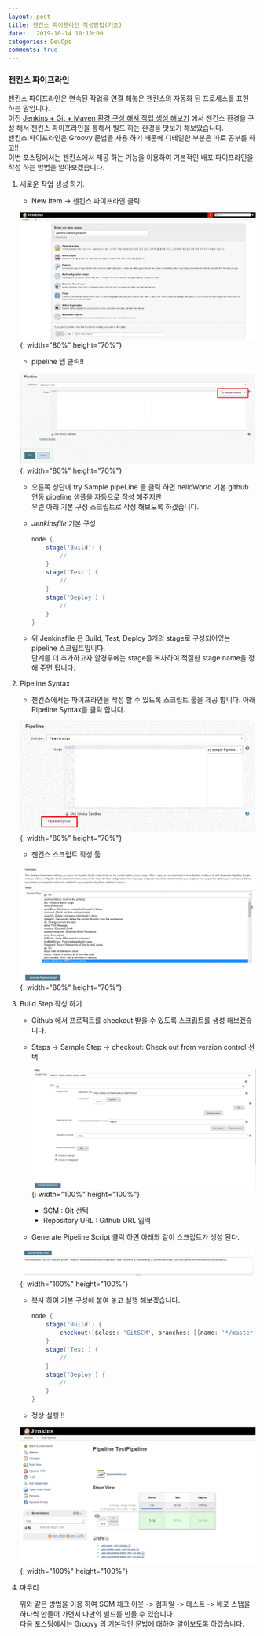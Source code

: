 ```yaml
---
layout: post
title: 젠킨스 파이프라인 작성방법(기초)
date:   2019-10-14 10:10:00
categories: DevOps
comments: true 
---
```


### 젠킨스 파이프라인

젠킨스 파이프라인은 연속된 작업을 연결 해놓은 젠킨스의 자동화 된 프로세스를 표현 하는 말입니다.  
이전 [Jenkins + Git + Maven 환경 구성 해서 작업 생성 해보기](https://parkhyeokjin.github.io/java/2019/10/01/JekinsFastProject.html) 에서 젠킨스 환경을 구성 해서
젠킨스 파이프라인을 통해서 빌드 하는 환경을 맛보기 해보았습니다.  
젠킨스 파이프라인은 Groovy 문법을 사용 하기 때문에 디테일한 부분은 따로 공부를 하고!!  
이번 포스팅에서는 젠킨스에서 제공 하는 기능을 이용하여 기본적인 배포 파이프라인을 작성 하는 방법을 알아보겠습니다.    

1. 새로운 작업 생성 하기.

    - New Item -> 젠킨스 파이프라인 클릭!
    
    ![jenkins index Page](/img/jenkins/jenkins-5.GIF){: width="80%" height="70%"}
    
    - pipeline 탭 클릭!!
    
    ![jenkins index Page](/img/jenkins/jenkins-11.GIF){: width="80%" height="70%"}
    
    - 오른쪽 상단에 try Sample pipeLine 을 클릭 하면 helloWorld 기본 github 연동 pipeline 샘플을 자동으로 작성 해주지만  
      우린 아래 기본 구성 스크립트로 작성 해보도록 하겠습니다.
    
    - _Jenkinsfile_ 기본 구성
     
        ```groovy
        node {  
            stage('Build') { 
                // 
            }
            stage('Test') { 
                // 
            }
            stage('Deploy') { 
                // 
            }
        }
        ```
    
    - 위 Jenkinsfile 은  Build, Test, Deploy 3개의 stage로 구성되어있는 pipeline 스크립트입니다.      
    단계를 더 추가하고자 할경우에는 stage를 복사하여 적절한 stage name을 정해 주면 됩니다.   

2. Pipeline Syntax
    
    - 젠킨스에서는 파이프라인을 작성 할 수 있도록 스크립트 툴을 제공 합니다. 아래 Pipeline Syntax를 클릭 합니다.  
    
    ![jenkins index Page](/img/jenkins/jenkins-12.GIF){: width="80%" height="70%"}
    
    - 젠킨스 스크립트 작성 툴
    
    ![jenkins index Page](/img/jenkins/jenkins-13.png){: width="80%" height="70%"}

3. Build Step 작성 하기

    - Github 에서 프로젝트를 checkout 받을 수 있도록 스크립트를 생성 해보겠습니다.
    
    - Steps -> Sample Step -> checkout: Check out from version control 선택
    
        ![jenkins index Page](/img/jenkins/jenkins-14.png){: width="100%" height="100%"}
   
        - SCM : Git 선택
        - Repository URL : Github URL 입력 
   
    - Generate Pipeline Script 클릭 하면 아래와 같이 스크립트가 생성 된다.
    
    ![jenkins index Page](/img/jenkins/jenkins-15.png){: width="100%" height="100%"}
    
    - 복사 하여 기본 구성에 붙여 놓고 실행 해보겠습니다.
    
        ```groovy
        node {  
            stage('Build') { 
                checkout([$class: 'GitSCM', branches: [[name: '*/master']], doGenerateSubmoduleConfigurations: false, extensions: [], submoduleCfg: [], userRemoteConfigs: [[url: 'https://github.com/ParkHyeokJin/JenkinsProject']]])
            }
            stage('Test') { 
                // 
            }
            stage('Deploy') { 
                // 
            }
        }
        ```
     
    - 정상 실행 !!
    
    ![jenkins index Page](/img/jenkins/jenkins-16.png){: width="100%" height="100%"}
    
4. 마무리

    위와 같은 방법을 이용 하여 SCM 체크 아웃 -> 컴파일 -> 테스트 -> 배포 스탭을 하나씩 만들어 가면서 나만의 빌드를 만들 수 있습니다.      
    다음 포스팅에서는 Groovy 의 기본적인 문법에 대하여 알아보도록 하겠습니다.
      